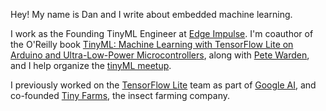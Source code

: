 Hey! My name is Dan and I write about embedded machine learning.

I work as the Founding TinyML Engineer at [Edge Impulse](http://edgeimpulse.com/). I'm coauthor of the O'Reilly book [TinyML: Machine Learning with TensorFlow Lite on Arduino and Ultra-Low-Power Microcontrollers](https://www.amazon.com/TinyML-Learning-TensorFlow-Ultra-Low-Power-Microcontrollers/dp/1492052043), along with [Pete Warden](http://petewarden.com/), and I help organize the [tinyML meetup](https://www.meetup.com/tinyML-Enabling-ultra-low-Power-ML-at-the-Edge).

I previously worked on the [TensorFlow Lite](https://www.tensorflow.org/lite) team as part of [Google AI](https://ai.google/), and co-founded [Tiny Farms](https://www.tiny-farms.com/), the insect farming company.
